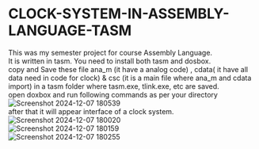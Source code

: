 # CLOCK-SYSTEM-IN-ASSEMBLY-LANGUAGE-TASM
This was my semester project for course Assembly Language.
<br>
It is written in tasm. You need to install both tasm and dosbox.
<br>
copy and Save these file ana_m (it have a analog code) , cdata( it have all data need in code for clock) & csc (it is a main file where ana_m and cdata import) in a tasm folder where tasm.exe, tlink.exe, etc are saved.
<br>
open doxbox and run following commands as per your directory
<br>
![Screenshot 2024-12-07 180539](https://github.com/user-attachments/assets/c92f7b73-2f80-485e-885a-5d20d7a759ab)
<br>
after that it will appear interface of  a clock system.
<br>
![Screenshot 2024-12-07 180020](https://github.com/user-attachments/assets/f05f0732-5436-4cc1-9389-41703ecda7bc)
<br>
![Screenshot 2024-12-07 180159](https://github.com/user-attachments/assets/221b3d79-6a01-40e3-b842-e873500504d8)
<br>
![Screenshot 2024-12-07 180255](https://github.com/user-attachments/assets/2b6d852f-fd31-4d09-9706-331f97a7dbb3)

